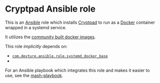 # Cryptpad Ansible role

This is an [Ansible](https://www.ansible.com/) role which installs [Cryptpad](https://cryptpad.org/) to run as a [Docker](https://www.docker.com/) container wrapped in a systemd service.

It utilizes the [community built docker images](https://github.com/xwiki-labs/cryptpad-docker#cryptpad-proxied-by-nginx).

This role *implicitly* depends on:

- [`com.devture.ansible.role.systemd_docker_base`](https://github.com/devture/com.devture.ansible.role.systemd_docker_base)
- 
For an Ansible playbook which integrates this role and makes it easier to use, see the [mash-playbook](https://github.com/mother-of-all-self-hosting/mash-playbook).
